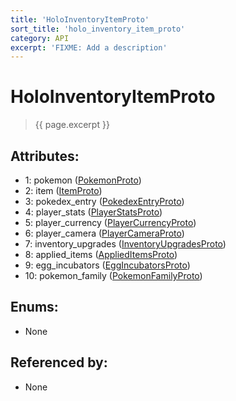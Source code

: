 ```yaml
---
title: 'HoloInventoryItemProto'
sort_title: 'holo_inventory_item_proto'
category: API
excerpt: 'FIXME: Add a description'
---
```


[comment]: <> (THIS PART IS GENERATED - AKA DON'T EDIT THIS PART MANUALLY)

# HoloInventoryItemProto

> {{ page.excerpt }}

## Attributes:

- 1: pokemon ([PokemonProto](../PokemonProto/))
- 2: item ([ItemProto](../ItemProto/))
- 3: pokedex_entry ([PokedexEntryProto](../PokedexEntryProto/))
- 4: player_stats ([PlayerStatsProto](../PlayerStatsProto/))
- 5: player_currency ([PlayerCurrencyProto](../PlayerCurrencyProto/))
- 6: player_camera ([PlayerCameraProto](../PlayerCameraProto/))
- 7: inventory_upgrades ([InventoryUpgradesProto](../InventoryUpgradesProto/))
- 8: applied_items ([AppliedItemsProto](../AppliedItemsProto/))
- 9: egg_incubators ([EggIncubatorsProto](../EggIncubatorsProto/))
- 10: pokemon_family ([PokemonFamilyProto](../PokemonFamilyProto/))

## Enums:

- None

## Referenced by:

- None

[comment]: <> (YOU CAN EDIT AFTER THIS)
